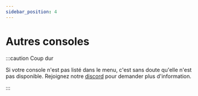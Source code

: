 ```yaml
---
sidebar_position: 4
---
```


# Autres consoles

:::caution Coup dur

Si votre console n'est pas listé dans le menu, c'est sans doute qu'elle n'est pas disponible. Rejoignez notre [discord](https://dsc.gg/kernacraft) pour demander plus d'information.

:::
